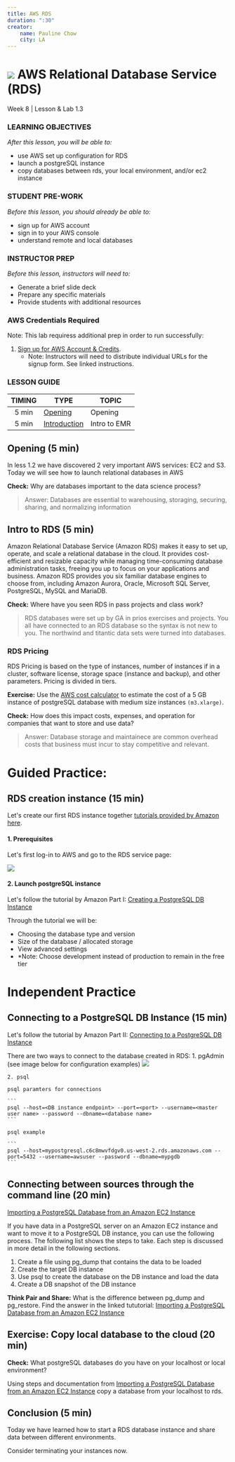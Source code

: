 ```yaml
---
title: AWS RDS
duration: ":30"
creator:
    name: Pauline Chow
    city: LA
---
```


# ![](https://ga-dash.s3.amazonaws.com/production/assets/logo-9f88ae6c9c3871690e33280fcf557f33.png) AWS Relational Database Service (RDS)
Week 8 | Lesson & Lab 1.3

### LEARNING OBJECTIVES
*After this lesson, you will be able to:*
- use AWS set up configuration for RDS
- launch a postgreSQL instance
- copy databases between rds, your local environment, and/or ec2 instance

### STUDENT PRE-WORK
*Before this lesson, you should already be able to:*
- sign up for AWS account
- sign in to your AWS console
- understand remote and local databases

### INSTRUCTOR PREP
*Before this lesson, instructors will need to:*
- Generate a brief slide deck
- Prepare any specific materials
- Provide students with additional resources

### AWS Credentials Required
Note: This lab requiress additional prep in order to run successfully:

1. [Sign up for AWS Account & Credits](../AWS-instructions.md).
    - Note: Instructors will need to distribute individual URLs for the signup form. See linked instructions.

### LESSON GUIDE
| TIMING  | TYPE  | TOPIC  |
|:-:|---|---|
| 5 min | [Opening](#opening) | Opening |
| 5 min | [Introduction](#introduction) | Intro to EMR |

<a name="opening"></a>
## Opening (5 min)

In less 1.2 we have discovered 2 very important AWS services: EC2 and S3. Today we will see how to launch relational databases in AWS

**Check:** Why are databases important to the data science process? 
> Answer: Databases are essential to warehousing, storaging, securing, sharing, and normalizing information

<a name="introduction"></a>
## Intro to RDS (5 min)

Amazon Relational Database Service (Amazon RDS) makes it easy to set up, operate, and scale a relational database in the cloud. It provides cost-efficient and resizable capacity while managing time-consuming database administration tasks, freeing you up to focus on your applications and business. Amazon RDS provides you six familiar database engines to choose from, including Amazon Aurora, Oracle, Microsoft SQL Server, PostgreSQL, MySQL and MariaDB.

**Check:** Where have you seen RDS in pass projects and class work?
> RDS databases were set up by GA in prios exercises and projects. You all have connected to an RDS database so the syntax is not new to you. The northwind and titantic data sets were turned into databases.

### RDS Pricing

RDS Pricing is based on the type of instances, number of instances if in a cluster, software license, storage space (instance and backup), and other parameters. Pricing is divided in tiers. 

**Exercise:**
Use the [AWS cost calculator](https://calculator.s3.amazonaws.com/index.html) to estimate the cost of a 5 GB instance of postgreSQL database with medium size instances `(m3.xlarge)`. 

**Check:** How does this impact costs, expenses, and operation for companies that want to store and use data?
> Answer: Database storage and maintainece are common overhead costs that business must incur to stay competitive and relevant.

<a name="guided-practice"></a>
# Guided Practice:
## RDS creation instance (15 min)

Let's create our first RDS instance together [tutorials provided by Amazon here](http://docs.aws.amazon.com/AmazonRDS/latest/UserGuide/CHAP_GettingStarted.html).

#### 1. Prerequisites

Let's first log-in to AWS and go to the RDS service page:

![](./assets/images/rds.png)

#### 2.  Launch postgreSQL instance 

Let's follow the tutorial by Amazon Part I: [Creating a PostgreSQL DB Instance](http://docs.aws.amazon.com/AmazonRDS/latest/UserGuide/CHAP_GettingStarted.CreatingConnecting.PostgreSQL.html)

Through the tutorial we will be: 
- Choosing the database type and version
- Size of the database / allocated storage
- View advanced settings 
- *Note: Choose development instead of production to remain in the free tier

<a name="ind-practice"></a>
# Independent Practice
## Connecting to a PostgreSQL DB Instance (15 min)

Let's follow the tutorial by Amazon Part II: [Connecting to a PostgreSQL DB Instance](http://docs.aws.amazon.com/AmazonRDS/latest/UserGuide/CHAP_GettingStarted.CreatingConnecting.PostgreSQL.html)

There are two ways to connect to the database created in RDS:
	1. pgAdmin (see image below for configuration examples)
	![](./assets/images/rds_pgadmin.png)

	2. psql 
	
	psql paramters for connections

	```
	psql --host=<DB instance endpoint> --port=<port> --username=<master user name> --password --dbname=<database name> 
	```
	
	psql example 
	
	```
	psql --host=mypostgresql.c6c8mwvfdgv0.us-west-2.rds.amazonaws.com --port=5432 --username=awsuser --password --dbname=mypgdb 
	```

<a name="ind-practice"></a>
## Connecting between sources through the command line (20 min)

[Importing a PostgreSQL Database from an Amazon EC2 Instance](http://docs.aws.amazon.com/AmazonRDS/latest/UserGuide/PostgreSQL.Procedural.Importing.html)

If you have data in a PostgreSQL server on an Amazon EC2 instance and want to move it to a PostgreSQL DB instance, you can use the following process. The following list shows the steps to take. Each step is discussed in more detail in the following sections.

1. Create a file using pg_dump that contains the data to be loaded
2. Create the target DB instance
3. Use psql to create the database on the DB instance and load the data
4. Create a DB snapshot of the DB instance

**Think Pair and Share:** What is the difference between pg_dump and pg_restore. Find the answer in the linked tututorial: [Importing a PostgreSQL Database from an Amazon EC2 Instance](http://docs.aws.amazon.com/AmazonRDS/latest/UserGuide/PostgreSQL.Procedural.Importing.html) 

<a name="independent-practice"></a>
## Exercise: Copy local database to the cloud  (20 min)

**Check:** What postgreSQL databases do you have on your localhost or local environment?

Using steps and documentation from [Importing a PostgreSQL Database from an Amazon EC2 Instance](http://docs.aws.amazon.com/AmazonRDS/latest/UserGuide/PostgreSQL.Procedural.Importing.html) copy a database from your localhost to rds. 

<a name="conclusion"></a>
## Conclusion (5 min)

Today we have learned how to start a RDS database instance and share data between different environments.

Consider terminating your instances now. 
